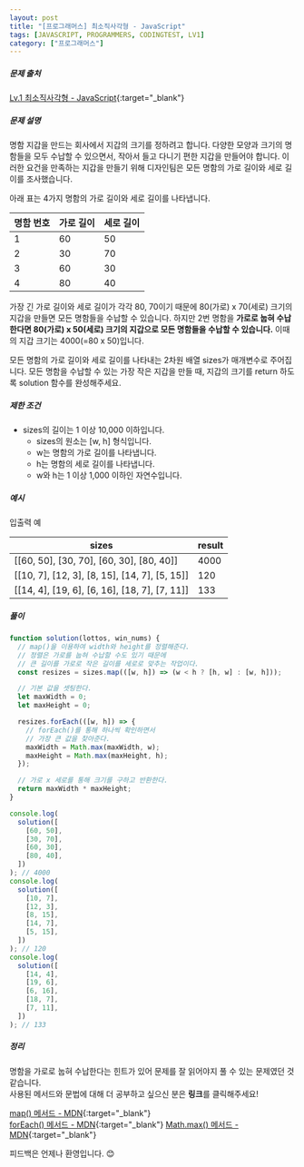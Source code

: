 ```yaml
---
layout: post
title: "[프로그래머스] 최소직사각형 - JavaScript"
tags: [JAVASCRIPT, PROGRAMMERS, CODINGTEST, LV1]
category: ["프로그래머스"]
---
```


##### 문제 출처

[Lv.1 최소직사각형 - JavaScript](https://school.programmers.co.kr/learn/courses/30/lessons/86491?language=javascript){:target="\_blank"}

##### 문제 설명

명함 지갑을 만드는 회사에서 지갑의 크기를 정하려고 합니다. 다양한 모양과 크기의 명함들을 모두 수납할 수 있으면서, 작아서 들고 다니기 편한 지갑을 만들어야 합니다. 이러한 요건을 만족하는 지갑을 만들기 위해 디자인팀은 모든 명함의 가로 길이와 세로 길이를 조사했습니다.

아래 표는 4가지 명함의 가로 길이와 세로 길이를 나타냅니다.

| 명함 번호 | 가로 길이 | 세로 길이 |
| --------- | --------- | --------- |
| 1         | 60        | 50        |
| 2         | 30        | 70        |
| 3         | 60        | 30        |
| 4         | 80        | 40        |

가장 긴 가로 길이와 세로 길이가 각각 80, 70이기 때문에 80(가로) x 70(세로) 크기의 지갑을 만들면 모든 명함들을 수납할 수 있습니다. 하지만 2번 명함을 **가로로 눕혀 수납한다면 80(가로) x 50(세로) 크기의 지갑으로 모든 명함들을 수납할 수 있습니다.** 이때의 지갑 크기는 4000(=80 x 50)입니다.

모든 명함의 가로 길이와 세로 길이를 나타내는 2차원 배열 sizes가 매개변수로 주어집니다. 모든 명함을 수납할 수 있는 가장 작은 지갑을 만들 때, 지갑의 크기를 return 하도록 solution 함수를 완성해주세요.

##### 제한 조건

- sizes의 길이는 1 이상 10,000 이하입니다.
  - sizes의 원소는 [w, h] 형식입니다.
  - w는 명함의 가로 길이를 나타냅니다.
  - h는 명함의 세로 길이를 나타냅니다.
  - w와 h는 1 이상 1,000 이하인 자연수입니다.

##### 예시

입출력 예

| sizes                                         | result |
| --------------------------------------------- | ------ |
| [[60, 50], [30, 70], [60, 30], [80, 40]]      | 4000   |
| [[10, 7], [12, 3], [8, 15], [14, 7], [5, 15]] | 120    |
| [[14, 4], [19, 6], [6, 16], [18, 7], [7, 11]] | 133    |

##### 풀이

```javascript
function solution(lottos, win_nums) {
  // map()을 이용하여 width와 height를 정렬해준다.
  // 정렬은 가로를 눕혀 수납할 수도 있기 때문에
  // 큰 길이를 가로로 작은 길이를 세로로 맞추는 작업이다.
  const resizes = sizes.map(([w, h]) => (w < h ? [h, w] : [w, h]));

  // 기본 값을 셋팅한다.
  let maxWidth = 0;
  let maxHeight = 0;

  resizes.forEach(([w, h]) => {
    // forEach()를 통해 하나씩 확인하면서
    // 가장 큰 값을 찾아준다.
    maxWidth = Math.max(maxWidth, w);
    maxHeight = Math.max(maxHeight, h);
  });

  // 가로 x 세로를 통해 크기를 구하고 반환한다.
  return maxWidth * maxHeight;
}

console.log(
  solution([
    [60, 50],
    [30, 70],
    [60, 30],
    [80, 40],
  ])
); // 4000
console.log(
  solution([
    [10, 7],
    [12, 3],
    [8, 15],
    [14, 7],
    [5, 15],
  ])
); // 120
console.log(
  solution([
    [14, 4],
    [19, 6],
    [6, 16],
    [18, 7],
    [7, 11],
  ])
); // 133
```

##### 정리

명함을 가로로 눕혀 수납한다는 힌트가 있어 문제를 잘 읽어야지 풀 수 있는 문제였던 것 같습니다.<br />
사용된 메서드와 문법에 대해 더 공부하고 싶으신 분은 **링크**를 클릭해주세요!

[map() 메서드 - MDN](https://developer.mozilla.org/ko/docs/Web/JavaScript/Reference/Global_Objects/Array/map){:target="\_blank"}<br />
[forEach() 메서드 - MDN](https://developer.mozilla.org/ko/docs/Web/JavaScript/Reference/Global_Objects/Array/forEach){:target="\_blank"}
[Math.max() 메서드 - MDN](https://developer.mozilla.org/ko/docs/Web/JavaScript/Reference/Global_Objects/Math/max){:target="\_blank"}<br />

피드백은 언제나 환영입니다. 😊
